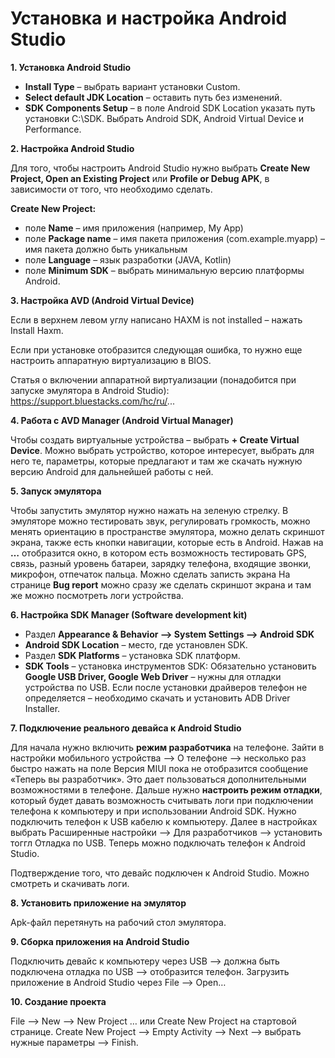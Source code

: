 Установка и настройка Android Studio
===============

**1. Установка Android Studio**

- **Install Type** – выбрать вариант установки Custom. 
- **Select default JDK Location** – оставить путь без изменений.
- **SDK Components Setup** – в поле Android SDK Location указать путь установки C:\SDK.
Выбрать Android SDK, Android Virtual Device и Performance.

**2. Настройка Android Studio**

Для того, чтобы настроить Android Studio нужно выбрать **Create New Project, Open an Existing Project** или **Profile or Debug APK**, в зависимости от того, что необходимо сделать.

**Create New Project:**
- поле **Name** – имя приложения (например, My App)
- поле **Package name** – имя пакета приложения (com.example.myapp) – имя пакета должно быть уникальным
- поле **Language** – язык разработки (JAVA, Kotlin)
- поле **Minimum SDK** – выбрать минимальную версию платформы Android. 

**3. Настройка AVD (Android Virtual Device)**

Если в верхнем левом углу написано HAXM is not installed – нажать Install Haxm.

Если при установке отобразится следующая ошибка, то нужно еще настроить аппаратную виртуализацию в BIOS.

Статья о включении аппаратной виртуализации (понадобится при запуске эмулятора в Android Studio): https://support.bluestacks.com/hc/ru/...

**4. Работа с AVD Manager (Android Virtual Manager)**

Чтобы создать виртуальные устройства – выбрать **+ Create Virtual Device**. 
Можно выбрать устройство, которое интересует, выбрать для него те, параметры, которые предлагают и там же скачать нужную версию Android для дальнейшей работы с ней. 

**5. Запуск эмулятора**

Чтобы запустить эмулятор нужно нажать на зеленую стрелку. 
В эмуляторе можно тестировать звук, регулировать громкость, можно менять ориентацию в пространстве эмулятора, можно делать скриншот экрана, также есть кнопки навигации, которые есть в Android.
Нажав на **…** отобразится окно, в котором есть возможность тестировать GPS, связь, разный уровень батареи, зарядку телефона, входящие звонки, микрофон, отпечаток пальца. Можно сделать записть экрана
На странице **Bug report** можно сразу же сделать скриншот экрана и там же можно посмотреть логи устройства. 

**6. Настройка SDK Manager (Software development kit)**

- Раздел **Appearance & Behavior --> System Settings --> Android SDK**
- **Android SDK Location** – место, где установлен SDK. 
- Раздел **SDK Platforms** – установка SDK платформ.
- **SDK Tools** – установка инструментов SDK:
  Обязательно установить **Google USB Driver, Google Web Driver** – нужны для отладки устройства по USB.
  Если после установки драйверов телефон не определяется – необходимо скачать и установить ADB Driver Installer.

**7. Подключение реального девайса к Android Studio**

Для начала нужно включить **режим разработчика** на телефоне. Зайти в настройки мобильного устройства --> О телефоне --> несколько раз быстро нажать на поле Версия MIUI пока не отобразится сообщение «Теперь вы разработчик». Это дает пользоваться дополнительными возможностями в телефоне.
Дальше нужно **настроить режим отладки**, который будет давать возможность считывать логи при подключении телефона к компьютеру и при использовании Android SDK. Нужно подключить телефон к USB кабелю к компьютеру. Далее в настройках выбрать Расширенные настройки --> Для разработчиков --> установить тоггл Отладка по USB.
Теперь можно подключать телефон к Android Studio.

Подтверждение того, что девайс подключен к Android Studio.
Можно смотреть и скачивать логи.

**8. Установить приложение на эмулятор**

Apk-файл перетянуть на рабочий стол эмулятора.

**9. Сборка приложения на Android Studio**

Подключить девайс к компьютеру через USB --> должна быть подключена отладка по USB --> отобразится телефон.
Загрузить приложение в Android Studio через File --> Open…

**10. Создание проекта**

File --> New --> New Project … или Create New Project на стартовой странице.
Create New Project --> Empty Activity --> Next --> выбрать нужные параметры --> Finish.
